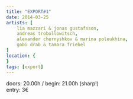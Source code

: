 ```yaml
---
title: "EXPORT#1"
date: 2014-03-25
artists: [
    lia mazzari & jonas gustafsson,
    andreas trobollowitsch,
    alexander chernyshkov & marina poleukhina,
    gobi drab & tamara friebel
]
location: {
}
tags: [export]
---
```

doors: 20.00h / begin: 21.00h (sharp!)  
entry: 3€

